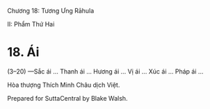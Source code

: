 

Chương 18: Tương Ưng Rāhula

II: Phẩm Thứ Hai

# 18\. Ái

(3–20) —Sắc ái … Thanh ái … Hương ái … Vị ái … Xúc ái … Pháp ái …

Hòa thượng Thích Minh Châu dịch Việt.

Prepared for SuttaCentral by Blake Walsh.